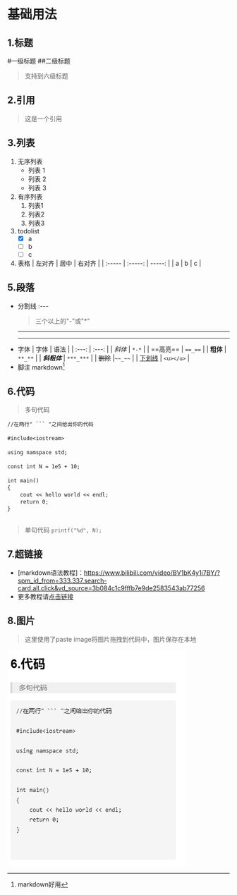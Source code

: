 # <font face="仿宋">基础用法</font>

## 1.标题
#一级标题
##二级标题
> 支持到六级标题

## 2.引用
>这是一个引用

## 3.列表 
1. 无序列表
   - 列表 1
   - 列表 2
   - 列表 3
2. 有序列表
   1. 列表1
   2. 列表2
   3. 列表3
3. todolist
   - [x] a
   - [ ] b
   - [ ] c
4. 表格
    | 左对齐 | 居中 | 右对齐 |
    | :----- | :-----: | -----: |
    | a | b | c |

## 5.段落
- 分割线 :--- 
  >三个以上的"-"或"*"
  ---
  ***
- 字体
  | 字体 | 语法 |
  | :---: | :---: |
  | *斜体* | ```*-*``` |
  | ==高亮== | ```==_==``` |
  | **粗体** | ```**_**``` |
  | ***斜粗体*** | ```***_***``` |
  | ~~删除~~ |```~~_~~``` |
  | <u>下划线</u> | ```<u></u>``` |
- 脚注
  markdown[^1]
  [^1]: markdown好用


## 6.代码
>多句代码
```
//在两行" ``` "之间给出你的代码

#include<iostream>

using namspace std;

const int N = 1e5 + 10;

int main()
{
    cout << hello world << endl;
    return 0;
}


```
>单句代码
`printf("%d", N);`

## 7.超链接
- [markdown语法教程]：https://www.bilibili.com/video/BV1bK4y1i7BY/?spm_id_from=333.337.search-card.all.click&vd_source=3b084c1c9fffb7e9de2583543ab77256
- 更多教程请[点击链接][教程]

[教程]:https://daringfireball.net/projects/markdown/

## 8.图片
> 这里使用了paste image将图片拖拽到代码中，图片保存在本地

![alt text](<屏幕截图 2024-07-13 141630.png>)